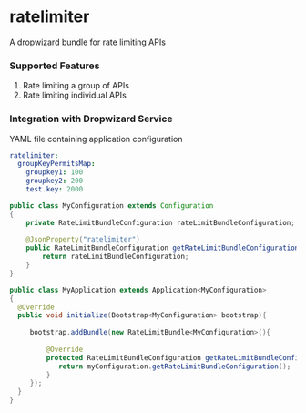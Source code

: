 # ratelimiter
A dropwizard bundle for rate limiting APIs

### Supported Features
1. Rate limiting a group of APIs
2. Rate limiting individual APIs

### Integration with Dropwizard Service

YAML file containing application configuration
```yaml
ratelimiter:
  groupKeyPermitsMap:
    groupkey1: 100
    groupkey2: 200
    test.key: 2000
```

```java
public class MyConfiguration extends Configuration
{
    private RateLimitBundleConfiguration rateLimitBundleConfiguration;
    
    @JsonProperty("ratelimiter")
    public RateLimitBundleConfiguration getRateLimitBundleConfiguration() {
        return rateLimitBundleConfiguration;
    }
}
```
```java
public class MyApplication extends Application<MyConfiguration> 
{
  @Override
  public void initialize(Bootstrap<MyConfiguration> bootstrap){
      
     bootstrap.addBundle(new RateLimitBundle<MyConfiguration>(){
                 
         @Override
         protected RateLimitBundleConfiguration getRateLimitBundleConfiguration(MyConfiguration myConfiguration) {    
            return myConfiguration.getRateLimitBundleConfiguration();
         }
     });
  }
}
```
